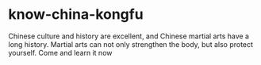 # know-china-kongfu

Chinese culture and history are excellent, and Chinese martial arts have a long history. Martial arts can not only strengthen the body, but also protect yourself. Come and learn it now
